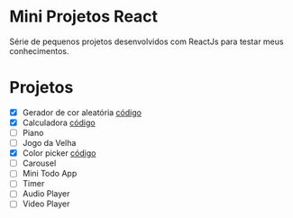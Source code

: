 # Mini Projetos React

Série de pequenos projetos desenvolvidos com ReactJs para testar meus conhecimentos.

# Projetos
- [x] Gerador de cor aleatória  [código](/src/projects/random-color)
- [x] Calculadora [código](/src/projects/calculadora)
- [ ] Piano
- [ ] Jogo da Velha
- [x] Color picker [código](/src/projects/color-picker)
- [ ] Carousel
- [ ] Mini Todo App
- [ ] Timer
- [ ] Audio Player
- [ ] Video Player
